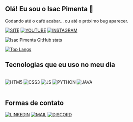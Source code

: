 ## Olá! Eu sou o Isac Pimenta 🙂
Codando até o café acabar… ou até o próximo bug aparecer.

[![SITE](https://img.shields.io/badge/website-000000?style=for-the-badge&logo=About.me&logoColor=white)](https://isacpimenta.github.io/###)
[![YOUTUBE](https://img.shields.io/badge/YouTube-FF0000?style=for-the-badge&logo=youtube&logoColor=white)](https://www.youtube.com/@DETONADOS_)
[![INSTAGRAM](https://img.shields.io/badge/Instagram-E4405F?style=for-the-badge&logo=instagram&logoColor=white)](https://www.instagram.com/its_iscpimenta/)


![Isac Pimenta GitHub stats](https://github-readme-stats.vercel.app/api?username=isacpimenta&show_icons=true&theme=gruvbox)


[![Top Langs](https://github-readme-stats.vercel.app/api/top-langs/?username=isacpimenta)](https://github.com/isacpimenta/github-readme-stats)

## Tecnologias que eu uso no meu dia

<div style="display: inline_block"><br/>
    <img alt="HTM5" align="center" src="https://img.shields.io/badge/HTML5-E34F26?style=for-the-badge&logo=html5&logoColor=white">
    <img alt="CSS3" align="center" src="https://img.shields.io/badge/CSS3-1572B6?style=for-the-badge&logo=css3&logoColor=white">
    <img alt="JS" align="center" src="https://img.shields.io/badge/JavaScript-F7DF1E?style=for-the-badge&logo=javascript&logoColor=black">
    <img alt="PYTHON" align="center" src="https://img.shields.io/badge/Python-14354C?style=for-the-badge&logo=python&logoColor=white">
    <img alt="JAVA" align="center" src="https://img.shields.io/badge/Java-ED8B00?style=for-the-badge&logo=openjdk&logoColor=white">
</div>
<br>


## Formas de contato
[![LINKEDIN](https://img.shields.io/badge/LinkedIn-0077B5?style=for-the-badge&logo=linkedin&logoColor=white)](https://br.linkedin.com/in/isacpimenta?trk=people_directory)
[![MAIL](https://img.shields.io/badge/Gmail-D14836?style=for-the-badge&logo=gmail&logoColor=white)](https://mail.google.com/mail/u/0/?ogbl#inbox?compose=DmwnWrRmTgRMLmpvQRmxQkBsKGMFsSrXSkPsfCJhwPgFWdRfSwFqhWHgclmzQDqDHnzBMRcChtjL)
[![DISCORD](https://img.shields.io/badge/Discord-7289DA?style=for-the-badge&logo=discord&logoColor=white)](https://discord.gg/SrfcGDUd)

